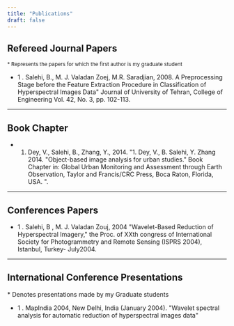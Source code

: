 ```yaml
---
title: "Publications"
draft: false
---
```


## Refereed Journal Papers


<sub>\* Represents the papers for which the first author is my graduate student</sub>

+ 1 . Salehi, B., M. J. Valadan Zoej, M.R. Saradjian, 2008. A Preprocessing Stage before the Feature Extraction Procedure in Classification of Hyperspectral Images Data" Journal of University of Tehran, College of Engineering Vol. 42, No. 3, pp. 102-113.

---

## Book Chapter

+ 1.  Dey, V., Salehi, B., Zhang, Y., 2014. "1. Dey, V., B. Salehi, Y. Zhang 2014. "Object-based image analysis for urban studies." Book Chapter in: Global Urban Monitoring and Assessment through Earth Observation, Taylor and Francis/CRC Press, Boca Raton, Florida, USA. ". 

---

## Conferences Papers


+ 1 .  Salehi, B , M. J. Valadan Zouj, 2004 "Wavelet-Based Reduction of Hyperspectral Imagery," the Proc. of XXth congress of International Society for Photogrammetry and Remote Sensing (ISPRS 2004), Istanbul, Turkey- July2004.

---

## International Conference Presentations


\* Denotes presentations made by my Graduate students

+ 1 .  MapIndia 2004, New Delhi, India (January 2004). "Wavelet spectral analysis for automatic reduction of hyperspectral images data" 
